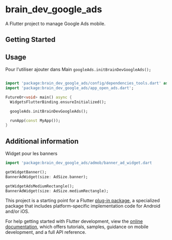 # brain_dev_google_ads

A Flutter project to manage Google Ads mobile.

## Getting Started

## Usage
Pour l'utiliser ajouter dans Main `googleAds.initBrainDevGoogleAds();`

```dart

import 'package:brain_dev_google_ads/config/dependencies_tools.dart' as googleAds;
import 'package:brain_dev_google_ads/app_open_ads.dart';

FutureOr<void> main() async {
  WidgetsFlutterBinding.ensureInitialized();

  googleAds.initBrainDevGoogleAds();

  runApp(const MyApp());
}
```

## Additional information
Widget pour les banners
```dart
import 'package:brain_dev_google_ads/admob/banner_ad_widget.dart

getWidgetBanner(); 
BannerAdWidget(size: AdSize.banner);

getWidgetAdsMediumRectangle();
BannerAdWidget(size: AdSize.mediumRectangle);
```

This project is a starting point for a Flutter
[plug-in package](https://flutter.dev/to/develop-plugins),
a specialized package that includes platform-specific implementation code for
Android and/or iOS.

For help getting started with Flutter development, view the
[online documentation](https://docs.flutter.dev), which offers tutorials,
samples, guidance on mobile development, and a full API reference.

